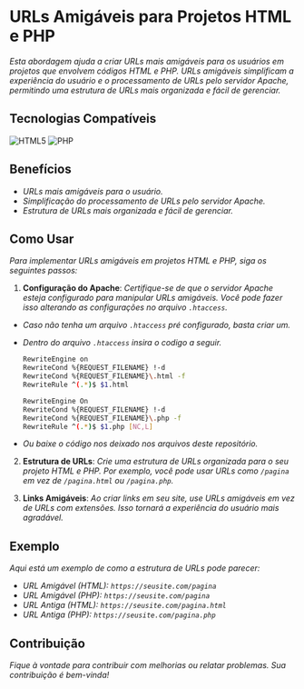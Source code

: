 # **URLs Amigáveis para Projetos HTML e PHP**

*Esta abordagem ajuda a criar URLs mais amigáveis para os usuários em projetos que envolvem códigos HTML e PHP. URLs amigáveis simplificam a experiência do usuário e o processamento de URLs pelo servidor Apache, permitindo uma estrutura de URLs mais organizada e fácil de gerenciar.*

## **Tecnologias Compatíveis**

![HTML5](https://img.shields.io/badge/HTML5-E34F26?style=for-the-badge&logo=html5&logoColor=white)
![PHP](https://img.shields.io/badge/PHP-777BB4?style=for-the-badge&logo=php&logoColor=white)

## **Benefícios**

- *URLs mais amigáveis para o usuário.*
- *Simplificação do processamento de URLs pelo servidor Apache.*
- *Estrutura de URLs mais organizada e fácil de gerenciar.*

## **Como Usar**

*Para implementar URLs amigáveis em projetos HTML e PHP, siga os seguintes passos:*

1. **Configuração do Apache**: *Certifique-se de que o servidor Apache esteja configurado para manipular URLs amigáveis. Você pode fazer isso alterando as configurações no arquivo `.htaccess`.*

- *Caso não tenha um arquivo `.htaccess` pré configurado, basta criar um.*
- *Dentro do arquivo `.htaccess` insira o codigo a seguir.*

  ```bash
  RewriteEngine on
  RewriteCond %{REQUEST_FILENAME} !-d
  RewriteCond %{REQUEST_FILENAME}\.html -f
  RewriteRule ^(.*)$ $1.html

  RewriteEngine On
  RewriteCond %{REQUEST_FILENAME} !-d
  RewriteCond %{REQUEST_FILENAME}\.php -f
  RewriteRule ^(.*)$ $1.php [NC,L]
  ```

- *Ou baixe o código nos deixado nos arquivos deste repositório.*

2. **Estrutura de URLs**: *Crie uma estrutura de URLs organizada para o seu projeto HTML e PHP. Por exemplo, você pode usar URLs como `/pagina` em vez de `/pagina.html` ou `/pagina.php`.*

3. **Links Amigáveis**: *Ao criar links em seu site, use URLs amigáveis em vez de URLs com extensões. Isso tornará a experiência do usuário mais agradável.*

## **Exemplo**

*Aqui está um exemplo de como a estrutura de URLs pode parecer:*

- *URL Amigável (HTML): `https://seusite.com/pagina`*
- *URL Amigável (PHP): `https://seusite.com/pagina`*
- *URL Antiga (HTML): `https://seusite.com/pagina.html`*
- *URL Antiga (PHP): `https://seusite.com/pagina.php`*

## **Contribuição**

*Fique à vontade para contribuir com melhorias ou relatar problemas. Sua contribuição é bem-vinda!*

